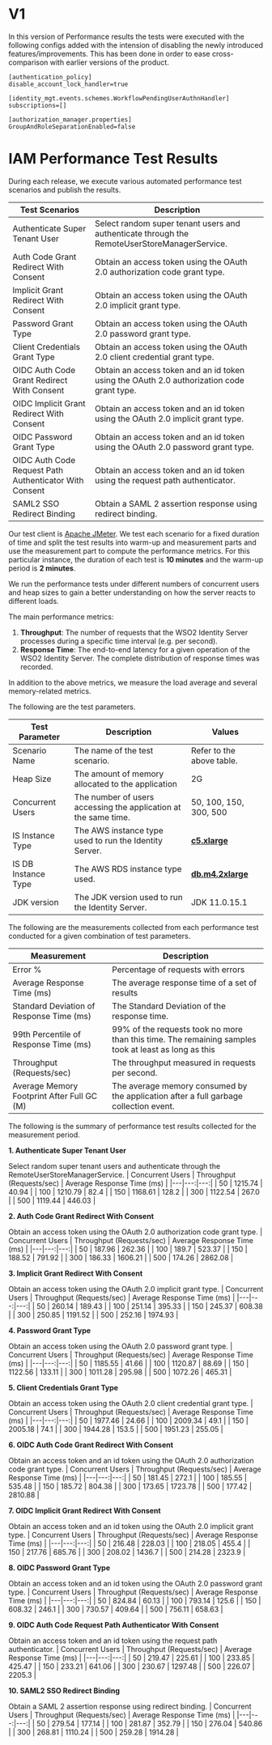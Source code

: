 # V1
In this version of Performance results the tests were executed with the following configs added with the intension of disabling the newly introduced features/improvements. This has been done in order to ease cross-comparison with earlier versions of the product.

```
[authentication_policy]
disable_account_lock_handler=true

[identity_mgt.events.schemes.WorkflowPendingUserAuthnHandler]
subscriptions=[]

[authorization_manager.properties]
GroupAndRoleSeparationEnabled=false
```

# IAM Performance Test Results

During each release, we execute various automated performance test scenarios and publish the results.

| Test Scenarios | Description |
| --- | --- |
| Authenticate Super Tenant User | Select random super tenant users and authenticate through the RemoteUserStoreManagerService. |
| Auth Code Grant Redirect With Consent | Obtain an access token using the OAuth 2.0 authorization code grant type. |
| Implicit Grant Redirect With Consent | Obtain an access token using the OAuth 2.0 implicit grant type. |
| Password Grant Type | Obtain an access token using the OAuth 2.0 password grant type. |
| Client Credentials Grant Type | Obtain an access token using the OAuth 2.0 client credential grant type. |
| OIDC Auth Code Grant Redirect With Consent | Obtain an access token and an id token using the OAuth 2.0 authorization code grant type. |
| OIDC Implicit Grant Redirect With Consent | Obtain an access token and an id token using the OAuth 2.0 implicit grant type. |
| OIDC Password Grant Type | Obtain an access token and an id token using the OAuth 2.0 password grant type. |
| OIDC Auth Code Request Path Authenticator With Consent | Obtain an access token and an id token using the request path authenticator. |
| SAML2 SSO Redirect Binding | Obtain a SAML 2 assertion response using redirect binding. |

Our test client is [Apache JMeter](https://jmeter.apache.org/index.html). We test each scenario for a fixed duration of
time and split the test results into warm-up and measurement parts and use the measurement part to compute the
performance metrics. For this particular instance, the duration of each test is **10 minutes** and the warm-up period is **2 minutes**.

We run the performance tests under different numbers of concurrent users and heap sizes to gain a better understanding on how the server reacts to different loads.

The main performance metrics:

1. **Throughput**: The number of requests that the WSO2 Identity Server processes during a specific time interval (e.g. per second).
2. **Response Time**: The end-to-end latency for a given operation of the WSO2 Identity Server. The complete distribution of response times was recorded.

In addition to the above metrics, we measure the load average and several memory-related metrics.

The following are the test parameters.

| Test Parameter | Description | Values |
| --- | --- | --- |
| Scenario Name | The name of the test scenario. | Refer to the above table. |
| Heap Size | The amount of memory allocated to the application | 2G |
| Concurrent Users | The number of users accessing the application at the same time. | 50, 100, 150, 300, 500 |
| IS Instance Type | The AWS instance type used to run the Identity Server. | [**c5.xlarge**](https://aws.amazon.com/ec2/instance-types/) |
| IS DB Instance Type | The AWS RDS instance type used. | [**db.m4.2xlarge**](https://aws.amazon.com/rds/instance-types/) |
| JDK version | The JDK version used to run the Identity Server. | JDK 11.0.15.1  |

The following are the measurements collected from each performance test conducted for a given combination of
test parameters.

| Measurement | Description |
| --- | --- |
| Error % | Percentage of requests with errors |
| Average Response Time (ms) | The average response time of a set of results |
| Standard Deviation of Response Time (ms) | The Standard Deviation of the response time. |
| 99th Percentile of Response Time (ms) | 99% of the requests took no more than this time. The remaining samples took at least as long as this |
| Throughput (Requests/sec) | The throughput measured in requests per second. |
| Average Memory Footprint After Full GC (M) | The average memory consumed by the application after a full garbage collection event. |

The following is the summary of performance test results collected for the measurement period.



**1. Authenticate Super Tenant User**

Select random super tenant users and authenticate through the RemoteUserStoreManagerService.
|  Concurrent Users | Throughput (Requests/sec) | Average Response Time (ms) |
|---|---:|---:|
|  50 | 1215.74 | 40.94 |
|  100 | 1210.79 | 82.4 |
|  150 | 1168.61 | 128.2 |
|  300 | 1122.54 | 267.0 |
|  500 | 1119.44 | 446.03 |

**2. Auth Code Grant Redirect With Consent**

Obtain an access token using the OAuth 2.0 authorization code grant type.
|  Concurrent Users | Throughput (Requests/sec) | Average Response Time (ms) |
|---|---:|---:|
|  50 | 187.96 | 262.36 |
|  100 | 189.7 | 523.37 |
|  150 | 188.52 | 791.92 |
|  300 | 186.33 | 1606.21 |
|  500 | 174.26 | 2862.08 |

**3. Implicit Grant Redirect With Consent**

Obtain an access token using the OAuth 2.0 implicit grant type.
|  Concurrent Users | Throughput (Requests/sec) | Average Response Time (ms) |
|---|---:|---:|
|  50 | 260.14 | 189.43 |
|  100 | 251.14 | 395.33 |
|  150 | 245.37 | 608.38 |
|  300 | 250.85 | 1191.52 |
|  500 | 252.16 | 1974.93 |

**4. Password Grant Type**

Obtain an access token using the OAuth 2.0 password grant type.
|  Concurrent Users | Throughput (Requests/sec) | Average Response Time (ms) |
|---|---:|---:|
|  50 | 1185.55 | 41.66 |
|  100 | 1120.87 | 88.69 |
|  150 | 1122.56 | 133.11 |
|  300 | 1011.28 | 295.98 |
|  500 | 1072.26 | 465.31 |

**5. Client Credentials Grant Type**

Obtain an access token using the OAuth 2.0 client credential grant type.
|  Concurrent Users | Throughput (Requests/sec) | Average Response Time (ms) |
|---|---:|---:|
|  50 | 1977.46 | 24.66 |
|  100 | 2009.34 | 49.1 |
|  150 | 2005.18 | 74.1 |
|  300 | 1944.28 | 153.5 |
|  500 | 1951.23 | 255.05 |

**6. OIDC Auth Code Grant Redirect With Consent**

Obtain an access token and an id token using the OAuth 2.0 authorization code grant type.
|  Concurrent Users | Throughput (Requests/sec) | Average Response Time (ms) |
|---|---:|---:|
|  50 | 181.45 | 272.1 |
|  100 | 185.55 | 535.48 |
|  150 | 185.72 | 804.38 |
|  300 | 173.65 | 1723.78 |
|  500 | 177.42 | 2810.88 |

**7. OIDC Implicit Grant Redirect With Consent**

Obtain an access token and an id token using the OAuth 2.0 implicit grant type.
|  Concurrent Users | Throughput (Requests/sec) | Average Response Time (ms) |
|---|---:|---:|
|  50 | 216.48 | 228.03 |
|  100 | 218.05 | 455.4 |
|  150 | 217.76 | 685.76 |
|  300 | 208.02 | 1436.7 |
|  500 | 214.28 | 2323.9 |

**8. OIDC Password Grant Type**

Obtain an access token and an id token using the OAuth 2.0 password grant type.
|  Concurrent Users | Throughput (Requests/sec) | Average Response Time (ms) |
|---|---:|---:|
|  50 | 824.84 | 60.13 |
|  100 | 793.14 | 125.6 |
|  150 | 608.32 | 246.1 |
|  300 | 730.57 | 409.64 |
|  500 | 756.11 | 658.63 |

**9. OIDC Auth Code Request Path Authenticator With Consent**

Obtain an access token and an id token using the request path authenticator.
|  Concurrent Users | Throughput (Requests/sec) | Average Response Time (ms) |
|---|---:|---:|
|  50 | 219.47 | 225.61 |
|  100 | 233.85 | 425.47 |
|  150 | 233.21 | 641.06 |
|  300 | 230.67 | 1297.48 |
|  500 | 226.07 | 2205.3 |

**10. SAML2 SSO Redirect Binding**

Obtain a SAML 2 assertion response using redirect binding.
|  Concurrent Users | Throughput (Requests/sec) | Average Response Time (ms) |
|---|---:|---:|
|  50 | 279.54 | 177.14 |
|  100 | 281.87 | 352.79 |
|  150 | 276.04 | 540.86 |
|  300 | 268.81 | 1110.24 |
|  500 | 259.28 | 1914.28 |
